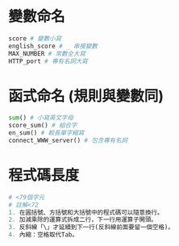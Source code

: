 # 變數命名

```python
score # 變數小寫
english_score # _ 串接變數
MAX_NUMBER # 常數全大寫
HTTP_port # 專有名詞大寫
```

# 函式命名 (規則與變數同)
```python
sum() # 小寫英文字母
score_sum() # 組合字
en_sum() # 較長單字縮寫
connect_WWW_server() # 包含專有名詞
```

# 程式碼長度

```python
# <79個字元 
# 註解<72
1. 在圓括號、方括號和大括號中的程式碼可以隨意換行。
2. 加減乘除的運算式拆成二行，下一行用運算子開頭。
3. 反斜線「\」才延續到下一行(反斜線前面要留一個空格)。
4. 內縮：空格取代Tab。
```
